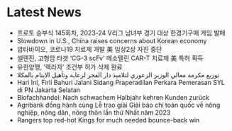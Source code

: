 # Latest News
-  프로토 승부식 145회차, 2023-24 V리그 남녀부 경기 대상 한경기구매 게임 발매
-  Slowdown in U.S., China raises concerns about Korean economy
-  압타바이오, 코로나19 치료제 개발 美 임상2상 자진 중단
-  셀렌진, 고형암 타겟 ‘CG-3 scFv’ 메소텔린 CAR-T 치료제 美 특허 획득
-  유한양행, ‘렉라자’ 조건부 허가 삭제 완료
-  توزيع مكرمة معالي الوزير الزعوري لتلاميذ دار الفجر لرعاية وتأهيل الايتام بالمكلا
-  Hari Ini, Firli Bahuri Jalani Sidang Praperadilan Perkara Pemerasan SYL di PN Jakarta Selatan
-  Biofachhandel: Nach schwachem Halbjahr kehren Kunden zurück
-  Agribank đồng hành cùng Lễ trao giải Giải báo chí toàn quốc về nông nghiệp, nông dân, nông thôn lần thứ Nhất năm 2023
-  Rangers top red-hot Kings for much needed bounce-back win
